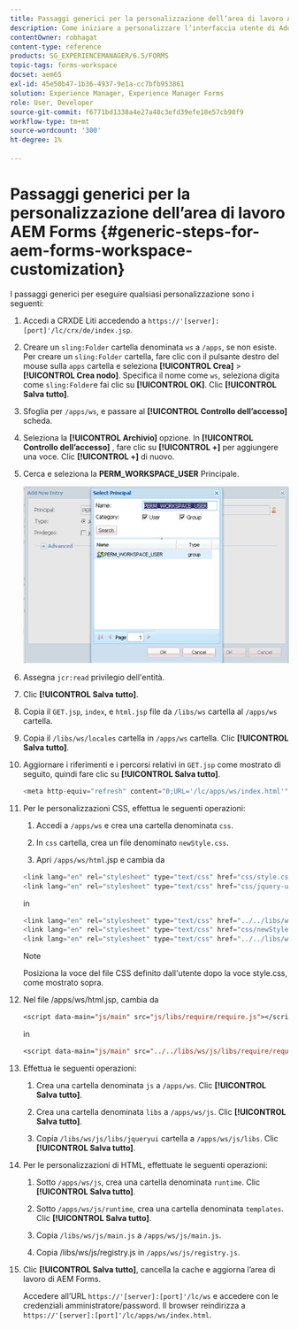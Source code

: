 ```yaml
---
title: Passaggi generici per la personalizzazione dell’area di lavoro AEM Forms
description: Come iniziare a personalizzare l’interfaccia utente di Adobe Experience Manager Forms Workspace.
contentOwner: robhagat
content-type: reference
products: SG_EXPERIENCEMANAGER/6.5/FORMS
topic-tags: forms-workspace
docset: aem65
exl-id: 45e50b47-1b36-4937-9e1a-cc7bfb953861
solution: Experience Manager, Experience Manager Forms
role: User, Developer
source-git-commit: f6771bd1338a4e27a48c3efd39efe18e57cb98f9
workflow-type: tm+mt
source-wordcount: '300'
ht-degree: 1%

---
```


# Passaggi generici per la personalizzazione dell’area di lavoro AEM Forms {#generic-steps-for-aem-forms-workspace-customization}

I passaggi generici per eseguire qualsiasi personalizzazione sono i seguenti:

1. Accedi a CRXDE Liti accedendo a `https://'[server]:[port]'/lc/crx/de/index.jsp`.
1. Creare un `sling:Folder` cartella denominata `ws` a `/apps`, se non esiste. Per creare un `sling:Folder` cartella, fare clic con il pulsante destro del mouse sulla `apps` cartella e seleziona **[!UICONTROL Crea]** > **[!UICONTROL Crea nodo]**. Specifica il nome come `ws`, seleziona digita come `sling:Folder`e fai clic su **[!UICONTROL OK]**. Clic **[!UICONTROL Salva tutto]**.
1. Sfoglia per `/apps/ws`, e passare al **[!UICONTROL Controllo dell’accesso]** scheda.
1. Seleziona la **[!UICONTROL Archivio]** opzione. In **[!UICONTROL Controllo dell’accesso]** , fare clic su **[!UICONTROL +]** per aggiungere una voce. Clic **[!UICONTROL +]** di nuovo.
1. Cerca e seleziona la **PERM_WORKSPACE_USER** Principale.

   ![Selezionare l&#39;entità PERM_WORKSPACE_USER come parte dei passaggi generici per personalizzare HTML Workspace](assets/perm_workspace_user.png)

1. Assegna `jcr:read` privilegio dell&#39;entità.
1. Clic **[!UICONTROL Salva tutto]**.
1. Copia il `GET.jsp`, `index`, e `html.jsp` file da `/libs/ws` cartella al `/apps/ws` cartella.
1. Copia il `/libs/ws/locales` cartella in `/apps/ws` cartella. Clic **[!UICONTROL Salva tutto]**.
1. Aggiornare i riferimenti e i percorsi relativi in `GET.jsp` come mostrato di seguito, quindi fare clic su **[!UICONTROL Salva tutto]**.

   ```javascript
   <meta http-equiv="refresh" content="0;URL='/lc/apps/ws/index.html'" />
   ```

1. Per le personalizzazioni CSS, effettua le seguenti operazioni:

   1. Accedi a `/apps/ws` e crea una cartella denominata `css`.

   1. In `css` cartella, crea un file denominato `newStyle.css`.

   1. Apri `/apps/ws/html`.jsp e cambia da

   ```javascript
   <link lang="en" rel="stylesheet" type="text/css" href="css/style.css" />
   <link lang="en" rel="stylesheet" type="text/css" href="css/jquery-ui.css"/>
   ```

   in

   ```javascript
   <link lang="en" rel="stylesheet" type="text/css" href="../../libs/ws/css/style.css" />
   <link lang="en" rel="stylesheet" type="text/css" href="css/newStyle.css" />
   <link lang="en" rel="stylesheet" type="text/css" href="../../libs/ws/css/jquery-ui.css"/>
   ```

   >[!NOTE]
   >
   >Posiziona la voce del file CSS definito dall&#39;utente dopo la voce style.css, come mostrato sopra.

1. Nel file /apps/ws/html.jsp, cambia da

   ```jsp
   <script data-main="js/main" src="js/libs/require/require.js"></script>
   ```

   in

   ```jsp
   <script data-main="js/main" src="../../libs/ws/js/libs/require/require.js"></script>
   ```

1. Effettua le seguenti operazioni:

   1. Crea una cartella denominata `js` a `/apps/ws`. Clic **[!UICONTROL Salva tutto]**.

   1. Crea una cartella denominata `libs` a `/apps/ws/js`. Clic **[!UICONTROL Salva tutto]**.

   1. Copia `/libs/ws/js/libs/jqueryui` cartella a `/apps/ws/js/libs`. Clic **[!UICONTROL Salva tutto]**.

1. Per le personalizzazioni di HTML, effettuate le seguenti operazioni:

   1. Sotto `/apps/ws/js`, crea una cartella denominata `runtime`. Clic **[!UICONTROL Salva tutto]**.

   1. Sotto `/apps/ws/js/runtime`, crea una cartella denominata `templates`. Clic **[!UICONTROL Salva tutto]**.

   1. Copia `/libs/ws/js/main.js` a `/apps/ws/js/main.js`.

   1. Copia /libs/ws/js/registry.js in `/apps/ws/js/registry.js`.

1. Clic **[!UICONTROL Salva tutto]**, cancella la cache e aggiorna l’area di lavoro di AEM Forms.

   Accedere all’URL `https://'[server]:[port]'/lc/ws` e accedere con le credenziali amministratore/password. Il browser reindirizza a `https://'[server]:[port]'/lc/apps/ws/index.html`.
